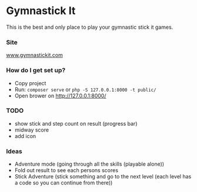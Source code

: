 # Gymnastick It #

This is the best and only place to play your gymnastic stick it games.

### Site ###
www.gymnastickit.com

### How do I get set up? ###

* Copy project
* Run: `composer serve` or `php -S 127.0.0.1:8000 -t public/`
* Open brower on http://127.0.0.1:8000/

### TODO ###
 * show stick and step count on result (progress bar)
 * midway score
 * add icon

### Ideas ###
 - Adventure mode (going through all the skills (playable alone))
 - Fold out result to see each persons scores
 - Stick Adventure (stick something and go to the next level (each level has a code so you can continue from there))
